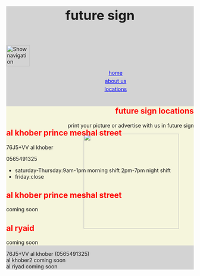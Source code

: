 <!doctype html>
<html>
<head>
<title>future sign</title>
<meta name="viewport"
 content="width=device-width, initial-scale=1.0">
<style>

body{background: url("images/back.jpg");}
.cont{background:lightgray;}
.cont{
       max-width:900px;
       margin:auto;
                        }

.aa{display:inline-block;}
.aa{margin:5px;}

.nb1{background:black;} 
.nb1{text-align:center;}
.nb1{margin:auto;}
.nb1{ padding:4px;}
.nb1{ margin:0px;}
.nb1 a:link{color:blue;}
.nb1 a:visited{color:blue;}

header{text-align:center;}
article{background:beige;}
article h2{color:red;}




footer {
    background: black;
    color: white;
    text-align: center;
    padding: 10px;
  

}
body{padding:1em;}
h1{font-size:2.5em;
   line-height:1.4em;
   }
   .right{text-align:right;}
    .left{margin-top:-300px;}

lable{display:none;}
#toggle{display:none;}
.nb1 a{margin-left:6em;}
@media only screen and (max-width:900px){
lable{display:block;}
lable{cursor:pointer;}
.nb1{display:none;}
.nb1 a{display:block}
#toggle:checked + .nb1{display:block;}
}
 </style>
<body>
<div class="cont">
<header>
<h1>future sign</h1>
</header>
  <lable for"toggle"><img src="images/menu.png" 
                 width="63" height="57" 
                 alt="Show navigation"></lable>
       <input type="checkbox" id="toggle"/>





<nav class="nb1">
<p class="aa"><a href="#">home</a></p>
<p class="aa"><a href="">about us</a></p>
<p class="aa"><a href="">locations</a></p>


</nav>

<article>
<div class="right">
<h2>future sign locations</h2>
<p>
print your picture or advertise with us in future sign
</p>
<figure>
<img src="images/future.jpg"
width=256 length=256 >
</figure>
</div>

<div class="left">
<h2>
al khober prince meshal street
</h2>
<p>76J5+VV al khober</p>
<p>0565491325</p>
<ul>
<li>saturday-Thursday:9am-1pm morning shift
2pm-7pm night shift</li>
<li>friday:close</li>
</ul>
<h2>
al khober prince meshal street
</h2>
<p>coming soon</p>
<h2>
al ryaid
</h2>
<p>coming soon</p>

</div>
</article>

<footer>
<p>
76J5+VV al khober (0565491325)<br>
al khober2 coming soon </br>
al riyad coming soon</br>
</p>
</footer>
</div>
</body>
</html>





